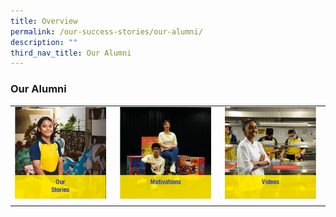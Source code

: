 ```yaml
---
title: Overview
permalink: /our-success-stories/our-alumni/
description: ""
third_nav_title: Our Alumni
---
```

### Our Alumni

|  |  |  |
|---|---|---|
| <a href="/our-stories/our-success-stories/our-alumni/"><img src="/images/alum1.png" style="width:95%"> | </a><a href="/motivations/our-success-stories/our-alumni/"><img src="/images/alum2.png" style="width:95%"> | </a><a href="https://www.youtube.com/watch?v=mP6OlssHikc&amp;list=PL8KJx-9KSZM_DP8qmx4r__ZCLWHUvruko"><img src="/images/alum3.png" style="width:95%"> |
|  |  |  |</a>